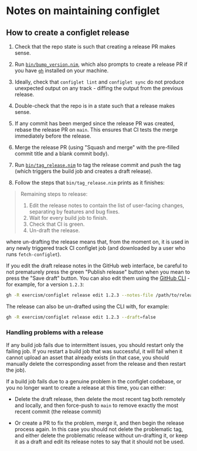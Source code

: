 # Notes on maintaining configlet

## How to create a configlet release

1. Check that the repo state is such that creating a release PR makes sense.

1. Run [`bin/bump_version.nim`][bump_version], which also prompts to create
   a release PR if you have [`gh`][gh] installed on your machine.

1. Ideally, check that `configlet lint` and `configlet sync` do not produce
   unexpected output on any track - diffing the output from the previous
   release.

1. Double-check that the repo is in a state such that a release makes sense.

1. If any commit has been merged since the release PR was created, rebase the
   release PR on `main`. This ensures that CI tests the merge immediately before
   the release.

1. Merge the release PR (using "Squash and merge" with the pre-filled
   commit title and a blank commit body).

1. Run [`bin/tag_release.nim`][tag_release] to tag the release commit and push
   the tag (which triggers the build job and creates a draft release).

1. Follow the steps that `bin/tag_release.nim` prints as it finishes:

> Remaining steps to release:
>
> 1. Edit the release notes to contain the list of user-facing changes,
>    separating by features and bug fixes.
> 2. Wait for every build job to finish.
> 3. Check that CI is green.
> 4. Un-draft the release.

where un-drafting the release means that, from the moment on, it is used in any
newly triggered track CI configlet job (and downloaded by a user who runs
`fetch-configlet`).

If you edit the draft release notes in the GitHub web interface, be careful
to not prematurely press the green "Publish release" button when you mean to
press the "Save draft" button. You can also edit them using the
[GitHub CLI][gh] - for example, for a version `1.2.3`:

```sh
gh -R exercism/configlet release edit 1.2.3 --notes-file /path/to/release_notes.md
```

The release can also be un-drafted using the CLI with, for example:

```sh
gh -R exercism/configlet release edit 1.2.3 --draft=false
```

### Handling problems with a release

If any build job fails due to intermittent issues, you should restart only the
failing job. If you restart a build job that was successful, it will fail when
it cannot upload an asset that already exists (in that case, you should manually
delete the corresponding asset from the release and then restart the job).

If a build job fails due to a genuine problem in the configlet codebase, or you
no longer want to create a release at this time, you can either:

- Delete the draft release, then delete the most recent tag both remotely and
  locally, and then force-push to `main` to remove exactly the most recent
  commit (the release commit)

- Or create a PR to fix the problem, merge it, and then begin the release
  process again. In this case you should not delete the problematic tag, and
  either delete the problematic release without un-drafting it, or keep it as a
  draft and edit its release notes to say that it should not be used.

[bump_version]: https://github.com/exercism/configlet/blob/main/bin/bump_version.nim
[tag_release]: https://github.com/exercism/configlet/blob/main/bin/tag_release.nim
[gh]: https://github.com/cli/cli
